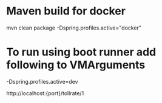 # Maven build for docker
mvn clean package -Dspring.profiles.active="docker"

# To run using boot runner add following to VMArguments
-Dspring.profiles.active=dev


http://localhost:{port}/tollrate/1